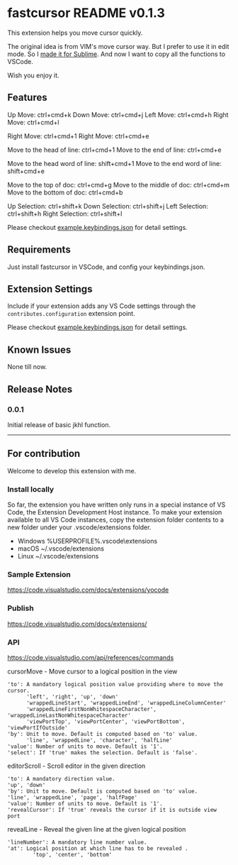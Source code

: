 # fastcursor README v0.1.3

This extension helps you move cursor quickly.

The original idea is from VIM's move cursor way.
But I prefer to use it in edit mode.
So I [made it for Sublime](https://github.com/zhaiduo/myConfig/tree/master/sublime).
And now I want to copy all the functions to VSCode.

Wish you enjoy it.


## Features

Up Move: ctrl+cmd+k
Down Move: ctrl+cmd+j
Left Move: ctrl+cmd+h
Right Move: ctrl+cmd+l

Right Move: ctrl+cmd+1
Right Move: ctrl+cmd+e

Move to the head of line: ctrl+cmd+1
Move to the end of line: ctrl+cmd+e

Move to the head word of line: shift+cmd+1
Move to the end word of line: shift+cmd+e

Move to the top of doc: ctrl+cmd+g
Move to the middle of doc: ctrl+cmd+m
Move to the bottom of doc: ctrl+cmd+b

Up Selection: ctrl+shift+k
Down Selection: ctrl+shift+j
Left Selection: ctrl+shift+h
Right Selection: ctrl+shift+l

Please checkout [example.keybindings.json](example.keybindings.json) for detail settings.

## Requirements

Just install fastcursor in VSCode, and config your keybindings.json.

## Extension Settings

Include if your extension adds any VS Code settings through the `contributes.configuration` extension point.

Please checkout [example.keybindings.json](example.keybindings.json) for detail settings.

## Known Issues

None till now.

## Release Notes

### 0.0.1

Initial release of basic jkhl function.

-----------------------------------------------------------------------------------------------------------

## For contribution
Welcome to develop this extension with me.

### Install locally
So far, the extension you have written only runs in a special instance of VS Code, the Extension Development Host instance. To make your extension available to all VS Code instances, copy the extension folder contents to a new folder under your .vscode/extensions folder.

* Windows %USERPROFILE%\.vscode\extensions
* macOS ~/.vscode/extensions
* Linux ~/.vscode/extensions

### Sample Extension
https://code.visualstudio.com/docs/extensions/yocode

### Publish
https://code.visualstudio.com/docs/extensions/

### API

https://code.visualstudio.com/api/references/commands

cursorMove - Move cursor to a logical position in the view
```
'to': A mandatory logical position value providing where to move the cursor.
      'left', 'right', 'up', 'down'
      'wrappedLineStart', 'wrappedLineEnd', 'wrappedLineColumnCenter'
      'wrappedLineFirstNonWhitespaceCharacter', 'wrappedLineLastNonWhitespaceCharacter'
      'viewPortTop', 'viewPortCenter', 'viewPortBottom', 'viewPortIfOutside'
'by': Unit to move. Default is computed based on 'to' value.
      'line', 'wrappedLine', 'character', 'halfLine'
'value': Number of units to move. Default is '1'.
'select': If 'true' makes the selection. Default is 'false'.
```

editorScroll - Scroll editor in the given direction
```
'to': A mandatory direction value.
'up', 'down'
'by': Unit to move. Default is computed based on 'to' value.
'line', 'wrappedLine', 'page', 'halfPage'
'value': Number of units to move. Default is '1'.
'revealCursor': If 'true' reveals the cursor if it is outside view port
```

revealLine - Reveal the given line at the given logical position
```
'lineNumber': A mandatory line number value.
'at': Logical position at which line has to be revealed .
        'top', 'center', 'bottom'
```

